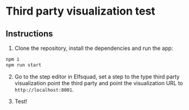 # Third party visualization test

## Instructions

1. Clone the repository, install the dependencies and run the app:
```bash
npm i
npm run start
```

2. Go to the step editor in Elfsquad, set a step to the type third party
   visualization point the third party and point the visualization URL
   to `http://localhost:8001`.

3. Test!

